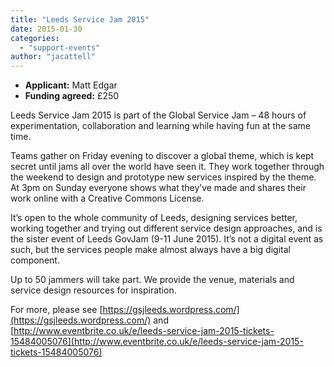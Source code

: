 ```yaml
---
title: "Leeds Service Jam 2015"
date: 2015-01-30
categories: 
  - "support-events"
author: "jacattell"
---
```


- **Applicant:** Matt Edgar
- **Funding agreed:** £250

Leeds Service Jam 2015 is part of the Global Service Jam – 48 hours of experimentation, collaboration and learning while having fun at the same time.

Teams gather on Friday evening to discover a global theme, which is kept secret until jams all over the world have seen it. They work together through the weekend to design and prototype new services inspired by the theme. At 3pm on Sunday everyone shows what they’ve made and shares their work online with a Creative Commons License.

It’s open to the whole community of Leeds, designing services better, working together and trying out different service design approaches, and is the sister event of Leeds GovJam (9-11 June 2015). It’s not a digital event as such, but the services people make almost always have a big digital component.

Up to 50 jammers will take part. We provide the venue, materials and service design resources for inspiration.

For more, please see [https://gsjleeds.wordpress.com/](https://gsjleeds.wordpress.com/) and [http://www.eventbrite.co.uk/e/leeds-service-jam-2015-tickets-15484005076](http://www.eventbrite.co.uk/e/leeds-service-jam-2015-tickets-15484005076)
